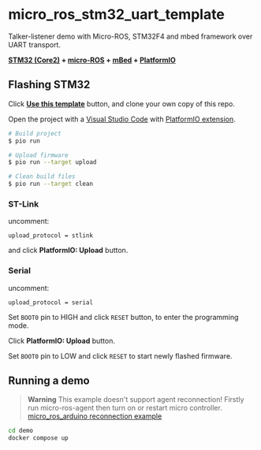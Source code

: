 # micro_ros_stm32_uart_template
Talker-listener demo with Micro-ROS, STM32F4 and mbed framework over UART transport.

**[STM32 (Core2)](https://husarion.com/manuals/core2/) + [micro-ROS](https://micro.ros.org/) + [mBed](https://os.mbed.com/) + [PlatformIO](https://platformio.org/)**

## Flashing STM32

Click **[Use this template](https://github.com/husarion/micro_ros_stm32_uart_template/generate)** button, and clone your own copy of this repo.

Open the project with a [Visual Studio Code](https://code.visualstudio.com/) with [PlatformIO extension](https://platformio.org/install/ide?install=vscode).

```bash
# Build project
$ pio run

# Upload firmware
$ pio run --target upload

# Clean build files
$ pio run --target clean

```

### ST-Link

uncomment:

```
upload_protocol = stlink
```

and click **PlatformIO: Upload** button.

### Serial

uncomment:

```
upload_protocol = serial
```

Set `BOOT0` pin to HIGH and click `RESET` button, to enter the programming mode.

Click **PlatformIO: Upload** button.

Set `BOOT0` pin to LOW and click `RESET` to start newly flashed firmware.

## Running a demo
> **Warning**
> This example doesn't support agent reconnection! Firstly run micro-ros-agent then turn on or restart micro controller.
> [micro_ros_arduino reconnection example](https://github.com/micro-ROS/micro_ros_arduino/blob/humble/examples/micro-ros_reconnection_example/micro-ros_reconnection_example.ino)

```bash
cd demo
docker compose up
```